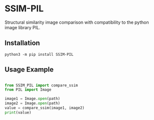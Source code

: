 # SSIM-PIL
Structural similarity image comparison with compatibility to the python image library PIL.

## Installation
`python3 -m pip install SSIM-PIL`

## Usage Example

```python

from SSIM_PIL import compare_ssim
from PIL import Image

image1 = Image.open(path)
image2 = Image.open(path)
value = compare_ssim(image1, image2)
print(value)

```